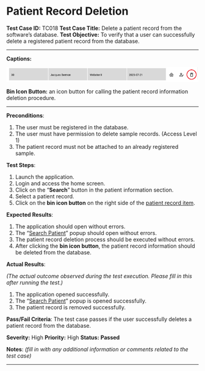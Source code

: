 # Patient Record Deletion

**Test Case ID:** TC018
**Test Case Title:** Delete a patient record from the software’s database.
**Test Objective:** To verify that a user can successfully delete a registered patient record from the database.

---

**Captions:**

![**Bin Icon Button:** an icon button for calling the patient record information deletion procedure.](Patient%20Record%20Deletion%20a830bce401ad41dc88d5fd9d280f4b53/Untitled.png)

**Bin Icon Button:** an icon button for calling the patient record information deletion procedure.

---

**Preconditions**:

1. The user must be registered in the database.
2. The user must have permission to delete sample records. (Access Level 1)
3. The patient record must not be attached to an already registered sample.

**Test Steps**:

1. Launch the application.
2. Login and access the home screen.
3. Click on the “**Search**” button in the patient information section.
4. Select a patient record.
5. Click on the **bin icon button** on the right side of the [patient record item](Patient%20Record%20Deletion%20a830bce401ad41dc88d5fd9d280f4b53.md).

**Expected Results**:

1. The application should open without errors.
2. The “[Search Patient](../Home%20Screen%20Data%20Search%20Tests%20807995878b7c4f7e8c0edf055e821cbd/Patient%20Record%20Search%2094435d6d34df49bc88ec77d68589289e.md)” popup should open without errors.
3. The patient record deletion process should be executed without errors.
4. After clicking the **bin icon button**, the patient record information should be deleted from the database.

**Actual Results**:

*(The actual outcome observed during the test execution. Please fill in this after running the test.)*

1. The application opened successfully.
2. The “[Search Patient](../Home%20Screen%20Data%20Search%20Tests%20807995878b7c4f7e8c0edf055e821cbd/Patient%20Record%20Search%2094435d6d34df49bc88ec77d68589289e.md)” popup is opened successfully.
3. The patient record is removed successfully.

**Pass/Fail Criteria**:
The test case passes if the user successfully deletes a patient record from the database.

**Severity:** High 
**Priority:** High
**Status:** **Passed**

**Notes**: *(fill in with any additional information or comments related to the test case)*

---